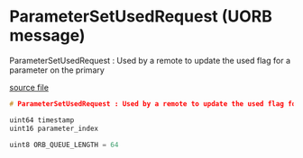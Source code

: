 # ParameterSetUsedRequest (UORB message)

ParameterSetUsedRequest : Used by a remote to update the used flag for a parameter on the primary

[source file](https://github.com/PX4/PX4-Autopilot/blob/release/1.15/msg/ParameterSetUsedRequest.msg)

```c
# ParameterSetUsedRequest : Used by a remote to update the used flag for a parameter on the primary

uint64 timestamp
uint16 parameter_index

uint8 ORB_QUEUE_LENGTH = 64

```

